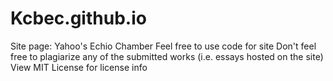 # Kcbec.github.io
Site page: Yahoo's Echio Chamber
Feel free to use code for site
Don't feel free to plagiarize any of the submitted works (i.e. essays hosted on the site)
View MIT License for license info
